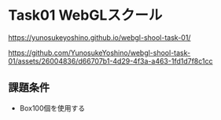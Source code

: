 # Task01 WebGLスクール
https://yunosukeyoshino.github.io/webgl-shool-task-01/

https://github.com/YunosukeYoshino/webgl-shool-task-01/assets/26004836/d66707b1-4d29-4f3a-a463-1fd1d7f8c1cc

## 課題条件
- Box100個を使用する
